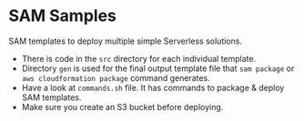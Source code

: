 # SAM Samples
SAM templates to deploy multiple simple Serverless solutions.

- There is code in the `src` directory for each individual template.
- Directory `gen` is used for the final output template file that `sam package` or `aws cloudformation package` command generates.
- Have a look at `commands.sh` file. It has commands to package & deploy SAM templates.
- Make sure you create an S3 bucket before deploying.
